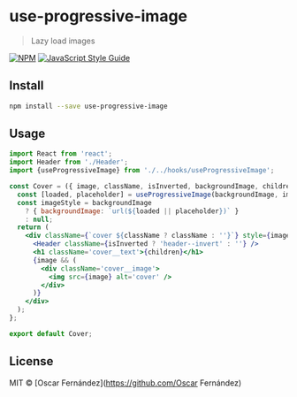 # use-progressive-image

> Lazy load images

[![NPM](https://img.shields.io/npm/v/use-progressive-image.svg)](https://www.npmjs.com/package/use-progressive-image) [![JavaScript Style Guide](https://img.shields.io/badge/code_style-standard-brightgreen.svg)](https://standardjs.com)

## Install

```bash
npm install --save use-progressive-image
```

## Usage

```jsx
import React from 'react';
import Header from './Header';
import {useProgressiveImage} from './../hooks/useProgressiveImage';

const Cover = ({ image, className, isInverted, backgroundImage, children }) => {
  const [loaded, placeholder] = useProgressiveImage(backgroundImage, image);
  const imageStyle = backgroundImage
    ? { backgroundImage: `url(${loaded || placeholder})` }
    : null;
  return (
    <div className={`cover ${className ? className : ''}`} style={imageStyle}>
      <Header className={isInverted ? 'header--invert' : ''} />
      <h1 className='cover__text'>{children}</h1>
      {image && (
        <div className='cover__image'>
          <img src={image} alt='cover' />
        </div>
      )}
    </div>
  );
};

export default Cover;
```

## License

MIT © [Oscar Fernández](https://github.com/Oscar Fernández)
